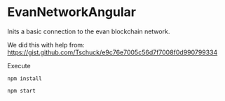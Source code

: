 # EvanNetworkAngular

Inits a basic connection to the evan blockchain network.

We did this with help from: https://gist.github.com/Tschuck/e9c76e7005c56d7f7008f0d990799334

Execute

`npm install`

`npm start`
